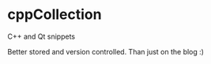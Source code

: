 # cppCollection
C++ and Qt snippets

Better stored and version controlled. Than just on the blog :) 
